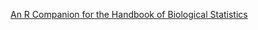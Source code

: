 
[An R Companion for the Handbook of Biological Statistics](https://rcompanion.org/rcompanion/d_06.html)
